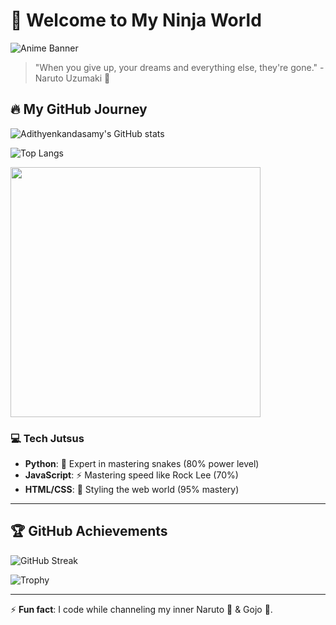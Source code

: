 # 👋 Welcome to My Ninja World

![Anime Banner](https://your-link-to-anime-banner.com)

> "When you give up, your dreams and everything else, they're gone." - Naruto Uzumaki 🍥

## 🔥 My GitHub Journey

![Adithyenkandasamy's GitHub stats](https://github-readme-stats.vercel.app/api?username=Adithyenkandasamy&show_icons=true&theme=tokyonight&hide_border=true)

![Top Langs](https://github-readme-stats.vercel.app/api/top-langs/?username=Adithyenkandasamy&hide=html,css&layout=compact&theme=tokyonight)

<img src="https://media.giphy.com/media/YYoV5np9pOZmkz6vUOT/giphy.gif" width="400"/>

### 💻 Tech Jutsus

- **Python**: 🐍 Expert in mastering snakes (80% power level)
- **JavaScript**: ⚡ Mastering speed like Rock Lee (70%)
- **HTML/CSS**: 📜 Styling the web world (95% mastery)

---

## 🏆 GitHub Achievements

![GitHub Streak](https://github-readme-streak-stats.herokuapp.com/?user=Adithyenkandasamy&theme=tokyonight&hide_border=true)

![Trophy](https://github-profile-trophy.vercel.app/?username=Adithyenkandasamy&theme=jujutsu)

---

⚡ **Fun fact**: I code while channeling my inner Naruto 🍥 & Gojo 🧠.
